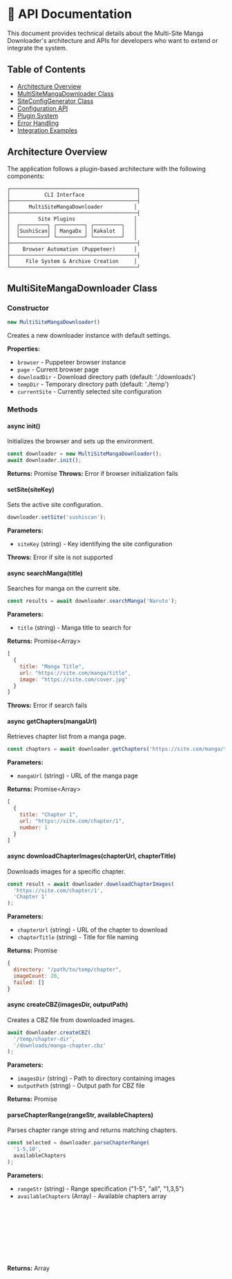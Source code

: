 # 🔧 API Documentation

This document provides technical details about the Multi-Site Manga Downloader's architecture and APIs for developers who want to extend or integrate the system.

## Table of Contents
- [Architecture Overview](#architecture-overview)
- [MultiSiteMangaDownloader Class](#multisitemangadownloader-class)
- [SiteConfigGenerator Class](#siteconfiggenerator-class)
- [Configuration API](#configuration-api)
- [Plugin System](#plugin-system)
- [Error Handling](#error-handling)
- [Integration Examples](#integration-examples)

## Architecture Overview

The application follows a plugin-based architecture with the following components:

```
┌─────────────────────────────────────────┐
│           CLI Interface                 │
├─────────────────────────────────────────┤
│      MultiSiteMangaDownloader          │
├─────────────────────────────────────────┤
│         Site Plugins                   │
│  ┌─────────┐ ┌─────────┐ ┌─────────┐   │
│  │SushiScan│ │ MangaDx │ │Kakalot  │   │
│  └─────────┘ └─────────┘ └─────────┘   │
├─────────────────────────────────────────┤
│    Browser Automation (Puppeteer)      │
├─────────────────────────────────────────┤
│     File System & Archive Creation     │
└─────────────────────────────────────────┘
```

## MultiSiteMangaDownloader Class

### Constructor
```javascript
new MultiSiteMangaDownloader()
```

Creates a new downloader instance with default settings.

**Properties:**
- `browser` - Puppeteer browser instance
- `page` - Current browser page
- `downloadDir` - Download directory path (default: './downloads')
- `tempDir` - Temporary directory path (default: './temp')
- `currentSite` - Currently selected site configuration

### Methods

#### async init()
Initializes the browser and sets up the environment.

```javascript
const downloader = new MultiSiteMangaDownloader();
await downloader.init();
```

**Returns:** Promise<void>
**Throws:** Error if browser initialization fails

#### setSite(siteKey)
Sets the active site configuration.

```javascript
downloader.setSite('sushiscan');
```

**Parameters:**
- `siteKey` (string) - Key identifying the site configuration

**Throws:** Error if site is not supported

#### async searchManga(title)
Searches for manga on the current site.

```javascript
const results = await downloader.searchManga('Naruto');
```

**Parameters:**
- `title` (string) - Manga title to search for

**Returns:** Promise<Array<Object>>
```javascript
[
  {
    title: "Manga Title",
    url: "https://site.com/manga/title",
    image: "https://site.com/cover.jpg"
  }
]
```

**Throws:** Error if search fails

#### async getChapters(mangaUrl)
Retrieves chapter list from a manga page.

```javascript
const chapters = await downloader.getChapters('https://site.com/manga/title');
```

**Parameters:**
- `mangaUrl` (string) - URL of the manga page

**Returns:** Promise<Array<Object>>
```javascript
[
  {
    title: "Chapter 1",
    url: "https://site.com/chapter/1",
    number: 1
  }
]
```

#### async downloadChapterImages(chapterUrl, chapterTitle)
Downloads images for a specific chapter.

```javascript
const result = await downloader.downloadChapterImages(
  'https://site.com/chapter/1',
  'Chapter 1'
);
```

**Parameters:**
- `chapterUrl` (string) - URL of the chapter to download
- `chapterTitle` (string) - Title for file naming

**Returns:** Promise<Object>
```javascript
{
  directory: "/path/to/temp/chapter",
  imageCount: 20,
  failed: []
}
```

#### async createCBZ(imagesDir, outputPath)
Creates a CBZ file from downloaded images.

```javascript
await downloader.createCBZ(
  '/temp/chapter-dir',
  '/downloads/manga-chapter.cbz'
);
```

**Parameters:**
- `imagesDir` (string) - Path to directory containing images
- `outputPath` (string) - Output path for CBZ file

**Returns:** Promise<void>

#### parseChapterRange(rangeStr, availableChapters)
Parses chapter range string and returns matching chapters.

```javascript
const selected = downloader.parseChapterRange(
  '1-5,10',
  availableChapters
);
```

**Parameters:**
- `rangeStr` (string) - Range specification ("1-5", "all", "1,3,5")
- `availableChapters` (Array) - Available chapters array

**Returns:** Array<Object> - Filtered chapters

#### async download(title, chapterRange, siteKey)
Main download method that orchestrates the entire process.

```javascript
await downloader.download('Naruto', '1-10', 'sushiscan');
```

**Parameters:**
- `title` (string) - Manga title to search for
- `chapterRange` (string) - Chapter range specification
- `siteKey` (string) - Site configuration key

**Returns:** Promise<void>

#### static listSites()
Lists all available site configurations.

```javascript
MultiSiteMangaDownloader.listSites();
```

**Returns:** void (prints to console)

## SiteConfigGenerator Class

### Constructor
```javascript
new SiteConfigGenerator()
```

Creates a new configuration generator instance.

### Methods

#### async analyzeWebsite(baseUrl, siteName, testSearchTerm)
Performs complete website analysis and generates configuration.

```javascript
const generator = new SiteConfigGenerator();
await generator.init();
const analysis = await generator.analyzeWebsite(
  'https://manga-site.com',
  'Manga Site',
  'Naruto'
);
```

**Parameters:**
- `baseUrl` (string) - Website base URL
- `siteName` (string) - Display name for the site
- `testSearchTerm` (string) - Term to use for testing search

**Returns:** Promise<Object> - Analysis results

#### generateConfig(analysis)
Generates site configuration from analysis results.

```javascript
const config = generator.generateConfig(analysis);
```

**Parameters:**
- `analysis` (Object) - Results from analyzeWebsite()

**Returns:** Object - Site configuration

#### async saveConfig(config, siteKey)
Saves configuration to file system.

```javascript
await generator.saveConfig(config, 'mysite');
```

**Parameters:**
- `config` (Object) - Configuration object
- `siteKey` (string) - Unique key for the site

**Returns:** Promise<void>

## Configuration API

### Site Configuration Schema

```javascript
{
  // Required fields
  name: String,                    // Display name
  baseUrl: String,                // Base URL
  searchUrl: String,              // Search page URL
  
  selectors: {
    search: {
      input: String,              // Search input selector
      results: String,            // Search results container
      title: String,              // Result title selector
      link: String,               // Result link selector
      image: String               // Result image selector
    },
    chapters: {
      list: String,               // Chapter list selector
      title: String,              // Chapter title selector
      link: String                // Chapter link selector
    },
    reader: {
      images: Array<String>       // Image selectors (fallback array)
    }
  },
  
  // Optional fields
  customLogic: {
    beforeChapterScrape: Function // Custom pre-download logic
  }
}
```

### Adding New Sites Programmatically

```javascript
// 1. Create configuration
const newSiteConfig = {
  name: 'My Manga Site',
  baseUrl: 'https://my-manga-site.com',
  // ... rest of configuration
};

// 2. Save to file
const fs = require('fs');
const path = require('path');
const configPath = path.join('site-configs', 'mysite.js');
fs.writeFileSync(
  configPath,
  `module.exports = ${JSON.stringify(newSiteConfig, null, 2)};`
);

// 3. Add to downloader
const SITE_PLUGINS = {
  // ... existing sites
  mysite: require('./site-configs/mysite.js')
};
```

## Plugin System

### Creating Custom Plugins

Plugins are JavaScript modules that export a configuration object:

```javascript
// site-configs/custom-site.js
module.exports = {
  name: 'Custom Manga Site',
  baseUrl: 'https://custom-site.com',
  searchUrl: 'https://custom-site.com/search',
  
  selectors: {
    search: {
      input: '#search-input',
      results: '.manga-result',
      title: '.title',
      link: 'a',
      image: 'img'
    },
    chapters: {
      list: '.chapter-item',
      title: '.chapter-name',
      link: 'a'
    },
    reader: {
      images: ['.page-image', '#reader img']
    }
  },
  
  customLogic: {
    beforeChapterScrape: async (page) => {
      // Custom logic here
      await page.click('.single-page-mode');
      await new Promise(resolve => setTimeout(resolve, 1000));
    }
  }
};
```

### Plugin Registration

To register a new plugin:

```javascript
// In multi-site-downloader.js
const SITE_PLUGINS = {
  sushiscan: require('./site-configs/sushiscan.js'),
  mangadx: require('./site-configs/mangadx.js'),
  mangakakalot: require('./site-configs/mangakakalot.js'),
  customsite: require('./site-configs/custom-site.js')  // Add here
};
```

### Dynamic Plugin Loading

For dynamic plugin loading:

```javascript
const fs = require('fs');
const path = require('path');

function loadPlugins() {
  const pluginsDir = './site-configs';
  const plugins = {};
  
  fs.readdirSync(pluginsDir)
    .filter(file => file.endsWith('.js') && file !== 'template.js')
    .forEach(file => {
      const pluginName = path.basename(file, '.js');
      plugins[pluginName] = require(path.join(pluginsDir, file));
    });
    
  return plugins;
}

const SITE_PLUGINS = loadPlugins();
```

## Error Handling

### Error Types

The application defines several error categories:

```javascript
class MangaDownloadError extends Error {
  constructor(message, type, details = {}) {
    super(message);
    this.name = 'MangaDownloadError';
    this.type = type;
    this.details = details;
  }
}

// Error types:
// - 'SITE_NOT_SUPPORTED'
// - 'SEARCH_FAILED' 
// - 'NO_RESULTS_FOUND'
// - 'CHAPTER_NOT_FOUND'
// - 'DOWNLOAD_FAILED'
// - 'CBZ_CREATION_FAILED'
```

### Error Handling Patterns

```javascript
try {
  await downloader.download('Manga', '1-10', 'site');
} catch (error) {
  if (error.type === 'SEARCH_FAILED') {
    console.log('Search functionality may have changed');
    // Handle search errors
  } else if (error.type === 'DOWNLOAD_FAILED') {
    console.log('Network or image download issues');
    // Handle download errors
  } else {
    console.log('Unexpected error:', error.message);
  }
}
```

### Retry Logic Implementation

```javascript
async function downloadWithRetry(downloadFn, maxRetries = 3) {
  for (let attempt = 1; attempt <= maxRetries; attempt++) {
    try {
      return await downloadFn();
    } catch (error) {
      if (attempt === maxRetries) {
        throw error;
      }
      
      const delay = Math.min(1000 * Math.pow(2, attempt), 10000);
      await new Promise(resolve => setTimeout(resolve, delay));
    }
  }
}
```

## Integration Examples

### Using as a Library

```javascript
const MultiSiteMangaDownloader = require('./multi-site-downloader');

async function downloadManga() {
  const downloader = new MultiSiteMangaDownloader();
  
  try {
    await downloader.init();
    downloader.setSite('sushiscan');
    
    const searchResults = await downloader.searchManga('Naruto');
    const manga = searchResults[0];
    
    const chapters = await downloader.getChapters(manga.url);
    const selectedChapters = downloader.parseChapterRange('1-5', chapters);
    
    for (const chapter of selectedChapters) {
      console.log(`Downloading ${chapter.title}...`);
      
      const result = await downloader.downloadChapterImages(
        chapter.url,
        chapter.title
      );
      
      if (result.imageCount > 0) {
        const cbzPath = `./downloads/${manga.title} - ${chapter.title}.cbz`;
        await downloader.createCBZ(result.directory, cbzPath);
        console.log(`Created: ${cbzPath}`);
      }
    }
  } finally {
    if (downloader.browser) {
      await downloader.browser.close();
    }
  }
}
```

### Custom Download Manager

```javascript
class CustomDownloadManager {
  constructor() {
    this.downloader = new MultiSiteMangaDownloader();
    this.queue = [];
    this.isRunning = false;
  }
  
  async init() {
    await this.downloader.init();
  }
  
  addToQueue(title, chapters, site) {
    this.queue.push({ title, chapters, site });
  }
  
  async processQueue() {
    this.isRunning = true;
    
    while (this.queue.length > 0 && this.isRunning) {
      const { title, chapters, site } = this.queue.shift();
      
      try {
        await this.downloader.download(title, chapters, site);
        console.log(`Completed: ${title}`);
      } catch (error) {
        console.error(`Failed: ${title} - ${error.message}`);
      }
      
      // Rate limiting between downloads
      await new Promise(resolve => setTimeout(resolve, 5000));
    }
  }
  
  stop() {
    this.isRunning = false;
  }
}
```

### REST API Wrapper

```javascript
const express = require('express');
const app = express();

app.use(express.json());

const downloader = new MultiSiteMangaDownloader();
downloader.init();

// Search endpoint
app.post('/api/search', async (req, res) => {
  try {
    const { title, site } = req.body;
    downloader.setSite(site);
    const results = await downloader.searchManga(title);
    res.json({ success: true, results });
  } catch (error) {
    res.status(500).json({ success: false, error: error.message });
  }
});

// Download endpoint
app.post('/api/download', async (req, res) => {
  try {
    const { title, chapters, site } = req.body;
    
    // Start download asynchronously
    downloader.download(title, chapters, site)
      .then(() => console.log('Download completed'))
      .catch(error => console.error('Download failed:', error));
    
    res.json({ success: true, message: 'Download started' });
  } catch (error) {
    res.status(500).json({ success: false, error: error.message });
  }
});

app.listen(3000, () => {
  console.log('API server running on port 3000');
});
```

### Configuration Generator Integration

```javascript
const SiteConfigGenerator = require('./site-config-generator');

async function generateAndTestConfig(url, name, key) {
  const generator = new SiteConfigGenerator();
  
  try {
    await generator.init();
    
    // Generate configuration
    const analysis = await generator.analyzeWebsite(url, name);
    const config = generator.generateConfig(analysis);
    
    // Save configuration
    await generator.saveConfig(config, key);
    
    // Test the configuration
    const downloader = new MultiSiteMangaDownloader();
    await downloader.init();
    downloader.setSite(key);
    
    const testResults = await downloader.searchManga('Naruto');
    console.log(`Configuration test: ${testResults.length} results found`);
    
    return { config, testResults };
  } finally {
    await generator.close();
  }
}
```

## Events and Hooks

### Progress Events

You can extend the downloader to emit progress events:

```javascript
const EventEmitter = require('events');

class ExtendedMangaDownloader extends MultiSiteMangaDownloader {
  constructor() {
    super();
    this.events = new EventEmitter();
  }
  
  async downloadChapterImages(chapterUrl, chapterTitle) {
    this.events.emit('chapterStart', { title: chapterTitle });
    
    try {
      const result = await super.downloadChapterImages(chapterUrl, chapterTitle);
      this.events.emit('chapterComplete', { title: chapterTitle, ...result });
      return result;
    } catch (error) {
      this.events.emit('chapterError', { title: chapterTitle, error });
      throw error;
    }
  }
}

// Usage
const downloader = new ExtendedMangaDownloader();
downloader.events.on('chapterStart', (data) => {
  console.log(`Starting: ${data.title}`);
});
```

This API documentation provides the foundation for extending and integrating the Multi-Site Manga Downloader into larger applications or workflows.
